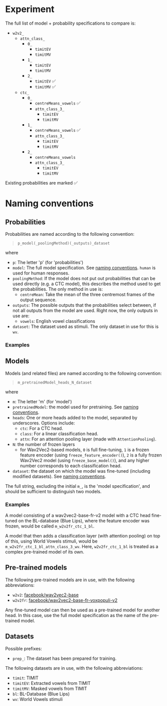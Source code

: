 # Experiment

The full list of model + probability specifications to compare is:
- `w2v2_`
    - `attn_class_`
        - `0_`
            - `timitEV`
            - `timitMV`
        - `1_`
            - `timitEV`
            - `timitMV`
        - `2_`
            - `timitEV` ✅
            - `timitMV` ✅
    - `ctc_`
        - `0_`
            - `centreMeans_vowels` ✅
            - `attn_class_3_`
                - `timitEV`
                - `timitMV`
        - `1_`
            - `centreMeans_vowels` ✅
            - `attn_class_3_`
                - `timitEV`
                - `timitMV`
        - `2_`
            - `centreMeans_vowels`
            - `attn_class_3_`
                - `timitEV`
                - `timitMV`

Existing probabilities are marked ✅

# Naming conventions

## Probabilities

Probabilities are named according to the following convention:

> `p_model(_poolingMethod)(_outputs)_dataset`

where
- `p`: The letter 'p' (for 'probabilities')
- `model`: The full model specification. See [naming conventions](#models). `human` is used for human responses.
- `poolingMethod`: If the model does not put out probabilities that can be used directly (e.g. a CTC model), this describes the method used to get the probabilities. The only method in use is:
    - `centreMean`: Take the mean of the three centremost frames of the output sequence.
- `outputs`: The possible outputs that the probabilities select between, if not all outputs from the model are used. Right now, the only outputs in use are:
    - `vowels`: English vowel classifications
- `dataset`: The dataset used as stimuli. The only dataset in use for this is `wv`.

### Examples

## Models

Models (and related files) are named according to the following convention:

> `m_pretrainedModel_heads_N_dataset`

where
- `m`: The letter 'm' (for 'model')
- `pretrainedModel`: the model used for pretraining. See [naming conventions](#pre-trained-models).
- `heads`: One or more heads added to the model, separated by underscores. Options include:
    - `ctc`: For a CTC head.
    - `class`: For a linear classification head.
    - `attn`: For an attention pooling layer (made with `AttentionPooling`).
- `N`: the number of frozen layers
    - for Wav2Vec2-based models, `0` is full fine-tuning, `1` is a frozen feature encoder (using `freeze_feature_encoder()`), `2` is a fully frozen Wav2Vec2 model (using `freeze_base_model()`), and any higher number corresponds to each classification head.
- `dataset`: the dataset on which the model was fine-tuned (including modified datasets). See [naming conventions](#datasets).

The full string, excluding the initial `m_`, is the 'model specification', and should be sufficient to distinguish two models.

### Examples

A model consisting of a wav2vec2-base-fr-v2 model with a CTC head fine-tuned on the BL-database (Blue Lips), where the feature encoder was frozen, would be called `m_w2v2fr_ctc_1_bl`.

A model that then adds a classification layer (with attention pooling) on top of this, using World Vowels stimuli, would be `m_w2v2fr_ctc_1_bl_attn_class_3_wv`. Here, `w2v2fr_ctc_1_bl` is treated as a complex pre-trained model of its own.

## Pre-trained models

The following pre-trained models are in use, with the following abbreviations:
- `w2v2`: [facebook/wav2vec2-base](https://huggingface.co/facebook/wav2vec2-base)
- `w2v2fr`: [facebook/wav2vec2-base-fr-voxpopuli-v2](https://huggingface.co/facebook/wav2vec2-base-fr-voxpopuli-v2)

Any fine-tuned model can then be used as a pre-trained model for another head. In this case, use the full model specification as the name of the pre-trained model.

## Datasets

Possible prefixes:
- `prep_`: The dataset has been prepared for training.

The following datasets are in use, with the following abbreviations:
- `timit`: TIMIT
- `timitEV`: Extracted vowels from TIMIT
- `timitMV`: Masked vowels from TIMIT
- `bl`: BL-Database (Blue Lips)
- `wv`: World Vowels stimuli